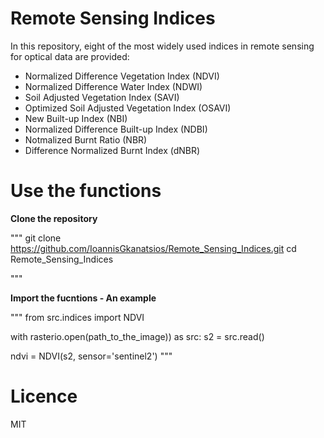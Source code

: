 # Remote Sensing Indices

In this repository, eight of the most widely used indices in remote sensing for optical data are provided:

- Normalized Difference Vegetation Index (NDVI)
- Normalized Difference Water Index (NDWI)
- Soil Adjusted Vegetation Index (SAVI)
- Optimized Soil Adjusted Vegetation Index (OSAVI)
- New Built-up Index (NBI)
- Normalized Difference Built-up Index (NDBI)
- Notmalized Burnt Ratio (NBR)
- Difference Normalized Burnt Index (dNBR)

# Use the functions

**Clone the repository**

"""
git clone https://github.com/IoannisGkanatsios/Remote_Sensing_Indices.git
cd Remote_Sensing_Indices

"""

**Import the fucntions - An example**

"""
from src.indices import NDVI


with rasterio.open(path_to_the_image)) as src:
    s2 = src.read()

ndvi = NDVI(s2, sensor='sentinel2')
"""

# Licence
MIT
